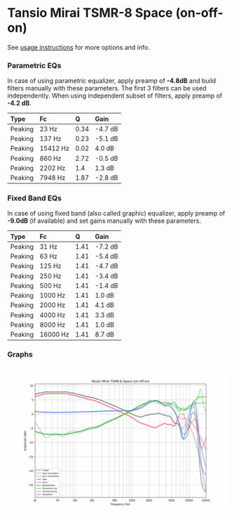 # Tansio Mirai TSMR-8 Space (on-off-on)
See [usage instructions](https://github.com/jaakkopasanen/AutoEq#usage) for more options and info.

### Parametric EQs
In case of using parametric equalizer, apply preamp of **-4.8dB** and build filters manually
with these parameters. The first 3 filters can be used independently.
When using independent subset of filters, apply preamp of **-4.2 dB**.

| Type    | Fc       |    Q | Gain    |
|:--------|:---------|:-----|:--------|
| Peaking | 23 Hz    | 0.34 | -4.7 dB |
| Peaking | 137 Hz   | 0.23 | -5.1 dB |
| Peaking | 15412 Hz | 0.02 | 4.0 dB  |
| Peaking | 860 Hz   | 2.72 | -0.5 dB |
| Peaking | 2202 Hz  | 1.4  | 1.3 dB  |
| Peaking | 7948 Hz  | 1.87 | -2.8 dB |

### Fixed Band EQs
In case of using fixed band (also called graphic) equalizer, apply preamp of **-9.0dB**
(if available) and set gains manually with these parameters.

| Type    | Fc       |    Q | Gain    |
|:--------|:---------|:-----|:--------|
| Peaking | 31 Hz    | 1.41 | -7.2 dB |
| Peaking | 63 Hz    | 1.41 | -5.4 dB |
| Peaking | 125 Hz   | 1.41 | -4.7 dB |
| Peaking | 250 Hz   | 1.41 | -3.4 dB |
| Peaking | 500 Hz   | 1.41 | -1.4 dB |
| Peaking | 1000 Hz  | 1.41 | 1.0 dB  |
| Peaking | 2000 Hz  | 1.41 | 4.1 dB  |
| Peaking | 4000 Hz  | 1.41 | 3.3 dB  |
| Peaking | 8000 Hz  | 1.41 | 1.0 dB  |
| Peaking | 16000 Hz | 1.41 | 8.7 dB  |

### Graphs
![](./Tansio%20Mirai%20TSMR-8%20Space%20(on-off-on).png)